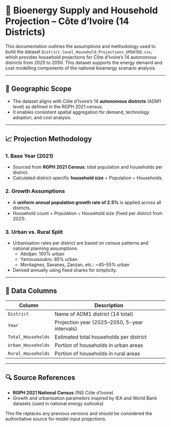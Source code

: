 
# 📄 Bioenergy Supply and Household Projection – Côte d’Ivoire (14 Districts)

This documentation outlines the assumptions and methodology used to build the dataset `District-level_Household_Projections_UPDATED.csv`, which provides household projections for Côte d’Ivoire’s 14 autonomous districts from 2025 to 2050. This dataset supports the energy demand and cost modelling components of the national bioenergy scenario analysis.

---

## 🧭 Geographic Scope
- The dataset aligns with Côte d’Ivoire’s 14 **autonomous districts** (ADM1 level) as defined in the RGPH 2021 census.
- It enables consistent spatial aggregation for demand, technology adoption, and cost analysis.

---

## 📈 Projection Methodology

### 1. Base Year (2021)
- Sourced from **RGPH 2021 Census**: total population and households per district.
- Calculated district-specific **household size** = Population ÷ Households.

### 2. Growth Assumptions
- A **uniform annual population growth rate of 2.5%** is applied across all districts.
- Household count = Population ÷ Household size (fixed per district from 2021).

### 3. Urban vs. Rural Split
- Urbanisation rates per district are based on census patterns and national planning assumptions:
    - Abidjan: 100% urban
    - Yamoussoukro: 85% urban
    - Montagnes, Savanes, Zanzan, etc.: ~45–55% urban
- Derived annually using fixed shares for simplicity.

---

## 🧾 Data Columns
| Column             | Description                                       |
|--------------------|---------------------------------------------------|
| `District`         | Name of ADM1 district (14 total)                  |
| `Year`             | Projection year (2025–2050, 5-year intervals)     |
| `Total_Households` | Estimated total households per district           |
| `Urban_Households` | Portion of households in urban areas              |
| `Rural_Households` | Portion of households in rural areas              |

---

## 🔍 Source References
- **RGPH 2021 National Census** (INS Côte d’Ivoire)
- Growth and urbanisation parameters inspired by IEA and World Bank datasets (used in national energy outlooks)

This file replaces any previous versions and should be considered the authoritative source for model input projections.

